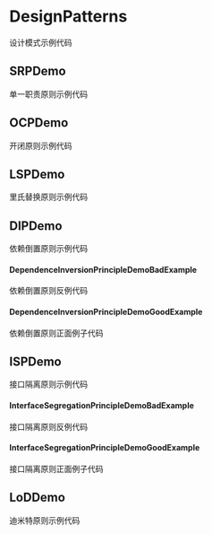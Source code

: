 # DesignPatterns
设计模式示例代码

## SRPDemo
单一职责原则示例代码

## OCPDemo
开闭原则示例代码

## LSPDemo
里氏替换原则示例代码

## DIPDemo
依赖倒置原则示例代码

#### DependenceInversionPrincipleDemoBadExample
依赖倒置原则反例代码

#### DependenceInversionPrincipleDemoGoodExample
依赖倒置原则正面例子代码

## ISPDemo
接口隔离原则示例代码

#### InterfaceSegregationPrincipleDemoBadExample
接口隔离原则反例代码

#### InterfaceSegregationPrincipleDemoGoodExample
接口隔离原则正面例子代码

## LoDDemo
迪米特原则示例代码

